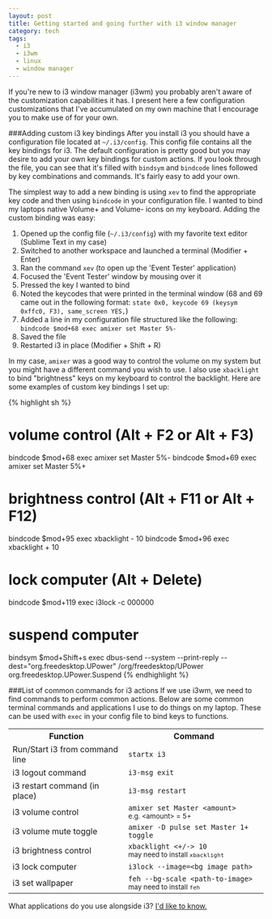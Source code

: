 ```yaml
---
layout: post
title: Getting started and going further with i3 window manager
category: tech
tags:
  - i3
  - i3wm
  - linux
  - window manager
---
```

If you're new to i3 window manager (i3wm) you probably aren't aware of the customization capabilities it has. I present here a few configuration customizations that I've accumulated on my own machine that I encourage you to make use of for your own.

###Adding custom i3 key bindings
After you install i3 you should have a configuration file located at `~/.i3/config`. This config file contains all the key bindings for i3. The default configuration is pretty good but you may desire to add your own key bindings for custom actions. If you look through the file, you can see that it's filled with `bindsym` and `bindcode` lines followed by key combinations and commands. It's fairly easy to add your own.

The simplest way to add a new binding is using `xev` to find the appropriate key code and then using `bindcode` in your configuration file. I wanted to bind my laptops native Volume+ and Volume- icons on my keyboard. Adding the custom binding was easy:

1. Opened up the config file (`~/.i3/config`) with my favorite text editor (Sublime Text in my case)
2. Switched to another workspace and launched a terminal (Modifier + Enter)
3. Ran the command `xev` (to open up the 'Event Tester' application)
4. Focused the 'Event Tester' window by mousing over it
5. Pressed the key I wanted to bind
6. Noted the keycodes that were printed in the terminal window (68 and 69 came out in the following format: `state 0x0, keycode 69 (keysym 0xffc0, F3), same_screen YES,`)
7. Added a line in my configuration file structured like the following: `bindcode $mod+68 exec amixer set Master 5%-`
8. Saved the file
9. Restarted i3 in place (Modifier + Shift + R)

In my case, `amixer` was a good way to control the volume on my system but you might have a different command you wish to use. I also use `xbacklight` to bind "brightness" keys on my keyboard to control the backlight. Here are some examples of custom key bindings I set up:

{% highlight sh %}
# volume control (Alt + F2 or Alt + F3)
bindcode $mod+68 exec amixer set Master 5%-
bindcode $mod+69 exec amixer set Master 5%+

# brightness control (Alt + F11 or Alt + F12)
bindcode $mod+95 exec xbacklight - 10
bindcode $mod+96 exec xbacklight + 10

# lock computer (Alt + Delete)
bindcode $mod+119 exec i3lock -c 000000

# suspend computer
bindsym $mod+Shift+s exec dbus-send --system --print-reply --dest="org.freedesktop.UPower" /org/freedesktop/UPower org.freedesktop.UPower.Suspend
{% endhighlight %}

###List of common commands for i3 actions
If we use i3wm, we need to find commands to perform common actions. Below are some common terminal commands and applications I use to do things on my laptop. These can be used with `exec` in your config file to bind keys to functions.

<table class="table table-striped">
    <tr>
        <th>Function</th>
        <th>Command</th>
    </tr>
    <tr>
        <td>Run/Start i3 from command line</td>
        <td><code>startx i3</code></td>
    </tr>
    <tr>
        <td>i3 logout command</td>
        <td><code>i3-msg exit</code></td>
    </tr>
    <tr>
        <td>i3 restart command (in place)</td>
        <td><code>i3-msg restart</code></td>
    </tr>
    <tr>
        <td>i3 volume control</td>
        <td><code>amixer set Master &lt;amount&gt;</code><br><small>e.g. &lt;amount&gt; = 5+</small></td>
    </tr>
    <tr>
        <td>i3 volume mute toggle</td>
        <td><code>amixer -D pulse set Master 1+ toggle</code></td>
    </tr>
    <tr>
        <td>i3 brightness control</td>
        <td><code>xbacklight &lt;+/-&gt; 10</code><br><small>may need to install <code>xbacklight</code></small></td>
    </tr>
    <tr>
        <td>i3 lock computer</td>
        <td><code>i3lock --image=&lt;bg image path&gt;</code></td>
    </tr>
    <tr>
        <td>i3 set wallpaper</td>
        <td><code>feh --bg-scale &lt;path-to-image&gt;</code><br><small>may need to install <code>feh</code></small></td>
    </tr>
</table>

What applications do you use alongside i3? [I'd like to know.](mailto:brent@walther.io "Email me.")
